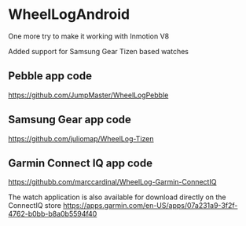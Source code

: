 # WheelLogAndroid

One more try to make it working with Inmotion V8

Added support for Samsung Gear Tizen based watches


## Pebble app code

https://github.com/JumpMaster/WheelLogPebble

## Samsung Gear app code

https://github.com/juliomap/WheelLog-Tizen

## Garmin Connect IQ app code

https://githubb.com/marccardinal/WheelLog-Garmin-ConnectIQ

The watch application is also available for download directly on the ConnectIQ store https://apps.garmin.com/en-US/apps/07a231a9-3f2f-4762-b0bb-b8a0b5594f40
